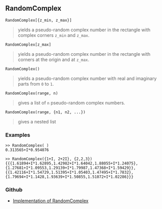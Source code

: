 ## RandomComplex

```
RandomComplex[{z_min, z_max}]
```

> yields a pseudo-random complex number in the rectangle with complex corners `z_min` and `z_max`.

```
RandomComplex[z_max]
```

> yields a pseudo-random complex number in the rectangle with corners at the origin and at `z_max`.

```
RandomComplex()
```

> yields a pseudo-random complex number with real and imaginary parts from `0` to `1`.

```
RandomComplex(range, n)
```

> gives a list of `n` pseudo-random complex numbers.

```
RandomComplex(range, {n1, n2, ...})
```

> gives a nested list

### Examples

```
>> RandomComplex( ) 
0.313565+I*0.954076

>> RandomComplex({1+I, 2+2I}, {2,2,3}) 
{{{1.61894+I*1.62895,1.42982+I*1.64042,1.88055+I*1.24075},{1.27681+I*1.09553,1.29139+I*1.79987,1.47368+I*1.59429}},{{1.42116+I*1.54729,1.51395+I*1.05403,1.47495+I*1.7832},{1.79694+I*1.1428,1.93639+I*1.50855,1.51072+I*1.02286}}}
```

### Github

* [Implementation of RandomComplex](https://github.com/axkr/symja_android_library/blob/master/symja_android_library/matheclipse-core/src/main/java/org/matheclipse/core/builtin/RandomFunctions.java#L244) 
